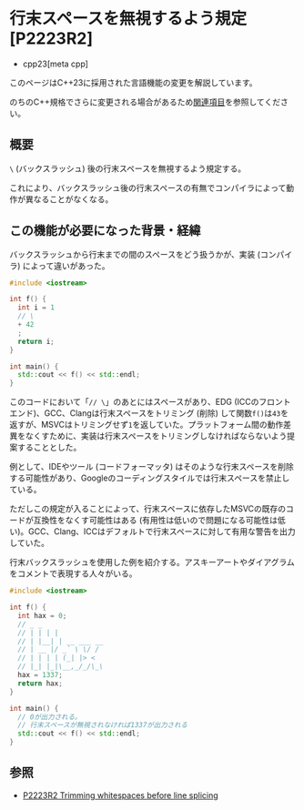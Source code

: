 # 行末スペースを無視するよう規定 [P2223R2]
* cpp23[meta cpp]

<!-- start lang caution -->

このページはC++23に採用された言語機能の変更を解説しています。

のちのC++規格でさらに変更される場合があるため[関連項目](#relative-page)を参照してください。

<!-- last lang caution -->

## 概要
`\` (バックスラッシュ) 後の行末スペースを無視するよう規定する。

これにより、バックスラッシュ後の行末スペースの有無でコンパイラによって動作が異なることがなくなる。


## この機能が必要になった背景・経緯
バックスラッシュから行末までの間のスペースをどう扱うかが、実装 (コンパイラ) によって違いがあった。

```cpp example
#include <iostream>

int f() {
  int i = 1
  // \ 
  + 42
  ;
  return i;
}

int main() {
  std::cout << f() << std::endl;
}
```

このコードにおいて「`// \`」のあとにはスペースがあり、EDG (ICCのフロントエンド)、GCC、Clangは行末スペースをトリミング (削除) して関数`f()`は`43`を返すが、MSVCはトリミングせず`1`を返していた。プラットフォーム間の動作差異をなくすために、実装は行末スペースをトリミングしなければならないよう提案することとした。

例として、IDEやツール (コードフォーマッタ) はそのような行末スペースを削除する可能性があり、Googleのコーディングスタイルでは行末スペースを禁止している。

ただしこの規定が入ることによって、行末スペースに依存したMSVCの既存のコードが互換性をなくす可能性はある (有用性は低いので問題になる可能性は低い)。GCC、Clang、ICCはデフォルトで行末スペースに対して有用な警告を出力していた。

行末バックスラッシュを使用した例を紹介する。アスキーアートやダイアグラムをコメントで表現する人々がいる。

```cpp example
#include <iostream>

int f() {
  int hax = 0;
  // _ _
  // | | | |
  // | |__| | __ ___ __
  // | __ |/ _` \ \/ /
  // | | | | (_| |> <
  // |_| |_|\__,_/_/\_\ 
  hax = 1337;
  return hax;
}

int main() {
  // 0が出力される。
  // 行末スペースが無視されなければ1337が出力される
  std::cout << f() << std::endl;
}
```


## 参照
- [P2223R2 Trimming whitespaces before line splicing](https://www.open-std.org/jtc1/sc22/wg21/docs/papers/2021/p2223r2.pdf)